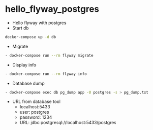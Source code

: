 # hello_flyway_postgres
- Hello flyway with postgres
- Start db
```bash
docker-compose up -d db
```
- Migrate
```bash
- docker-compose run --rm flyway migrate
```
- Display info
```bash
- docker-compose run --rm flyway info
```
- Database dump
```bash
- docker-compose exec db pg_dump app -U postgres -s > pg_dump.txt
```
- URL from database tool
    - localhost:5433
    - user: postgres
    - password: 1234
    - URL: jdbc:postgresql://localhost:5433/postgres
